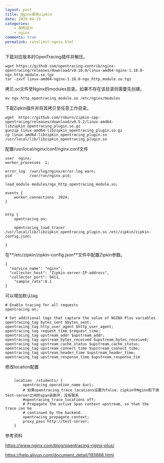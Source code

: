 ```yaml
---
layout: post
title: Nginx使用zipkin
date: 2020-04-19
categories:
    - 架构设计
    - nginx
comments: true
permalink: ratelimit-ngnix.html
---
```


下载对应版本的OpenTracing插件并解压。

```
wget https://github.com/opentracing-contrib/nginx-opentracing/releases/download/v0.10.0/linux-amd64-nginx-1.18.0-ngx_http_module.so.tgz
tar -zxvf linux-amd64-nginx-1.18.0-ngx_http_module.so.tgz
```

拷贝.so文件至Nginx的modules目录。如果不存在该目录则需要先创建。

 ```
mv ngx_http_opentracing_module.so /etc/nginx/modules
 ```

下载Zipkin插件并将其拷贝至任意工作目录。

```
wget  https://github.com/rnburn/zipkin-cpp-opentracing/releases/download/v0.5.2/linux-amd64-libzipkin_opentracing_plugin.so.gz
gunzip linux-amd64-libzipkin_opentracing_plugin.so.gz
cp linux-amd64-libzipkin_opentracing_plugin.so /usr/local/lib/libzipkin_opentracing_plugin.so
```

配置/usr/local/nginx/conf/nginx.conf文件

```
user  nginx;
worker_processes  1;

error_log  /var/log/nginx/error.log warn;
pid        /var/run/nginx.pid;

load_module modules/ngx_http_opentracing_module.so;

events {
    worker_connections  1024;
}


http {
    opentracing on;

    opentracing_load_tracer /usr/local/lib/libzipkin_opentracing_plugin.so /etc/zipkin/zipkin-config.json;

}

```

在**/etc/zipkin/zipkin-config.json**文件中配置Zipkin参数。

```
{
  "service_name": "nginx",
  "collector_host": "Zipkin-server-IP-address",
  "collector_port": 9411,
	"sample_rate":0.1
}
```

可以增加默认tag

```
# Enable tracing for all requests
opentracing on;

# Set additional tags that capture the value of NGINX Plus variables
opentracing_tag bytes_sent $bytes_sent;
opentracing_tag http_user_agent $http_user_agent;
opentracing_tag request_time $request_time;
opentracing_tag upstream_addr $upstream_addr;
opentracing_tag upstream_bytes_received $upstream_bytes_received;
opentracing_tag upstream_cache_status $upstream_cache_status;
opentracing_tag upstream_connect_time $upstream_connect_time;
opentracing_tag upstream_header_time $upstream_header_time;
opentracing_tag upstream_response_time $upstream_response_tim
```

修改location配置

```

    location  /students/ {
        opentracing_operation_name $uri;
        # 如果opentracing_trace_locations设置为false，zipkin中Nginx和下游test-server之间的span会断开，没有联系
        #opentracing_trace_locations off;
        # Propagate the active Span context upstream, so that the trace can be
        # continued by the backend.
        opentracing_propagate_context;
        proxy_pass http://test-server;
    }
```

参考资料

https://www.nginx.com/blog/opentracing-nginx-plus/

https://help.aliyun.com/document_detail/193866.html